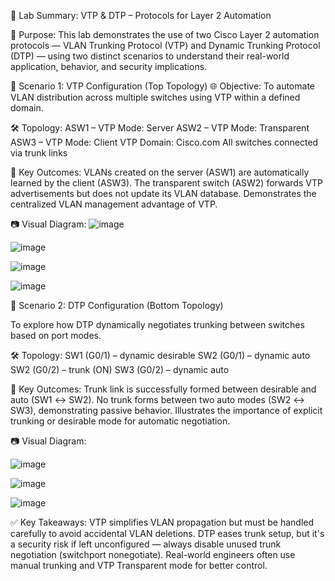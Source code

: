 📘 Lab Summary: VTP & DTP – Protocols for Layer 2 Automation

🧠 Purpose:
This lab demonstrates the use of two Cisco Layer 2 automation protocols — VLAN Trunking Protocol (VTP) and Dynamic Trunking Protocol (DTP) — using two distinct scenarios to understand their real-world application, behavior, and security implications.

🔷 Scenario 1: VTP Configuration (Top Topology)
🌐 Objective:
To automate VLAN distribution across multiple switches using VTP within a defined domain.

🛠️ Topology:
ASW1 – VTP Mode: Server
ASW2 – VTP Mode: Transparent
ASW3 – VTP Mode: Client
VTP Domain: Cisco.com
All switches connected via trunk links

🔑 Key Outcomes:
VLANs created on the server (ASW1) are automatically learned by the client (ASW3).
The transparent switch (ASW2) forwards VTP advertisements but does not update its VLAN database.
Demonstrates the centralized VLAN management advantage of VTP.

📷 Visual Diagram:
![image](https://github.com/user-attachments/assets/978ca9da-28b2-4b53-a41a-1ad2e1ceb7d3)

![image](https://github.com/user-attachments/assets/b76038bf-8a66-4468-9152-3cc7368c677f)

![image](https://github.com/user-attachments/assets/9e6d0847-a1eb-477b-920e-c586b4a0aed7)

![image](https://github.com/user-attachments/assets/77a10580-1a55-4b63-8f86-8c5a172a0fee)

🔸 Scenario 2: DTP Configuration (Bottom Topology)

To explore how DTP dynamically negotiates trunking between switches based on port modes.

🛠️ Topology:
SW1 (G0/1) – dynamic desirable
SW2 (G0/1) – dynamic auto
SW2 (G0/2) – trunk (ON)
SW3 (G0/2) – dynamic auto

🔑 Key Outcomes:
Trunk link is successfully formed between desirable and auto (SW1 ↔ SW2).
No trunk forms between two auto modes (SW2 ↔ SW3), demonstrating passive behavior.
Illustrates the importance of explicit trunking or desirable mode for automatic negotiation.

📷 Visual Diagram:

![image](https://github.com/user-attachments/assets/3db630b3-f3fe-4d20-a63a-7fcf33e8f4ee)

![image](https://github.com/user-attachments/assets/de8c0512-94ed-4996-becd-ca04cd0527df)

![image](https://github.com/user-attachments/assets/92c5a90a-5074-4166-bff9-3a81f2a6d15f)


✅ Key Takeaways:
VTP simplifies VLAN propagation but must be handled carefully to avoid accidental VLAN deletions.
DTP eases trunk setup, but it's a security risk if left unconfigured — always disable unused trunk negotiation (switchport nonegotiate).
Real-world engineers often use manual trunking and VTP Transparent mode for better control.


